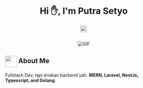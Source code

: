 <h1 align="center">Hi ✋, I'm Putra Setyo</h1>
<div style="display: flex; justify-content: center;">
  <a href="https://www.linkedin.com/in/putrasetyo/">
    <img src="https://img.shields.io/badge/linkedin-8A2BE2" alt="Linkedin" style="height:22px;">
  </a>
</div>
<h2 align="center">
  
</h2>
<div align="center">
 <img alt="GIF" src="https://i.giphy.com/media/v1.Y2lkPTc5MGI3NjExN3YyeGJuczNnOXVtbDRpb2xpbWdkZTB0cTVoeHBjc2w3ZnFiczd0bCZlcD12MV9pbnRlcm5hbF9naWZfYnlfaWQmY3Q9Zw/Ws6T5PN7wHv3cY8xy8/giphy.gif" />
</div>

## <img align ='center' src="https://i.giphy.com/media/v1.Y2lkPTc5MGI3NjExdjh2dDM4bDhyYzM5NmppaHJ6dG56Mmh3bTkyanFkdWRvZ3R1cGoycSZlcD12MV9pbnRlcm5hbF9naWZfYnlfaWQmY3Q9ZQ/LOnt6uqjD9OexmQJRB/giphy.gif" width="37" /> About Me

Fullstack Dev, tapi enakan backend yah. **MERN, Laravel, NestJs, Typescript, and Golang**.
